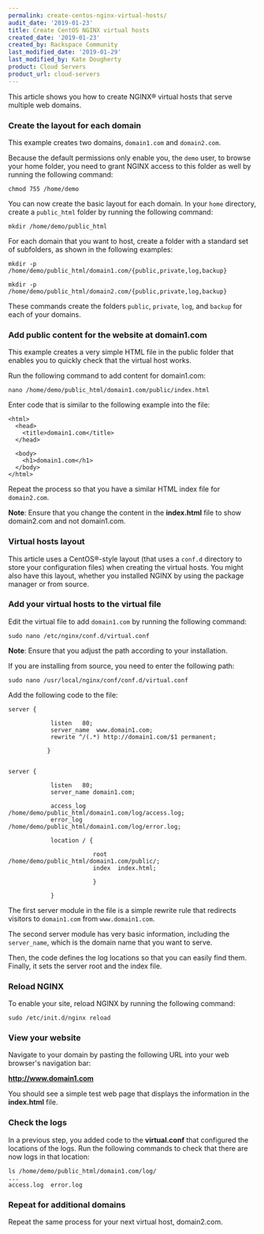 ```yaml
---
permalink: create-centos-nginx-virtual-hosts/
audit_date: '2019-01-23'
title: Create CentOS NGINX virtual hosts
created_date: '2019-01-23'
created_by: Rackspace Community
last_modified_date: '2019-01-29'
last_modified_by: Kate Dougherty
product: Cloud Servers
product_url: cloud-servers
---
```


This article shows you how to create NGINX&reg; virtual hosts that serve
multiple web domains.

### Create the layout for each domain

This example creates two domains, `domain1.com` and `domain2.com`.

Because the default permissions only enable you, the `demo` user, to browse
your home folder, you need to grant NGINX access to this folder as well by
running the following command:

    chmod 755 /home/demo

You can now create the basic layout for each domain. In your `home` directory,
create a `public_html` folder by running the following command:

    mkdir /home/demo/public_html

For each domain that you want to host, create a folder with a standard set of
subfolders, as shown in the following examples:

    mkdir -p /home/demo/public_html/domain1.com/{public,private,log,backup}

    mkdir -p /home/demo/public_html/domain2.com/{public,private,log,backup}

These commands create the folders `public`, `private`, `log`, and `backup` for
each of your domains.

### Add public content for the website at domain1.com

This example creates a very simple HTML file in the public folder
that enables you to quickly check that the virtual host works.

Run the following command to add content for domain1.com:

    nano /home/demo/public_html/domain1.com/public/index.html

Enter code that is similar to the following example into the file:

    <html>
      <head>
        <title>domain1.com</title>
      </head>

      <body>
        <h1>domain1.com</h1>
      </body>
    </html>

Repeat the process so that you have a similar HTML index file for `domain2.com`.

**Note**: Ensure that you change the content in the **index.html** file to
show domain2.com and not domain1.com.

### Virtual hosts layout

This article uses a CentOS&reg;-style layout (that uses a `conf.d` directory
to store your configuration files) when creating the virtual hosts. You
might also have this layout, whether you installed NGINX by using the
package manager or from source.

### Add your virtual hosts to the virtual file

Edit the virtual file to add `domain1.com` by running the following command:

    sudo nano /etc/nginx/conf.d/virtual.conf

**Note**: Ensure that you adjust the path according to your installation.

If you are installing from source, you need to enter the following path:

    sudo nano /usr/local/nginx/conf/conf.d/virtual.conf

Add the following code to the file:

    server {

                listen   80;
                server_name  www.domain1.com;
                rewrite ^/(.*) http://domain1.com/$1 permanent;

               }


    server {

                listen   80;
                server_name domain1.com;

                access_log /home/demo/public_html/domain1.com/log/access.log;
                error_log /home/demo/public_html/domain1.com/log/error.log;

                location / {

                            root   /home/demo/public_html/domain1.com/public/;
                            index  index.html;

                            }

                }

The first server module in the file is a simple rewrite rule that redirects
visitors to `domain1.com` from `www.domain1.com`.

The second server module has very basic information, including the
`server_name`, which is the domain name that you want to serve.

Then, the code defines the log locations so that you can easily find them.
Finally, it sets the server root and the index file.

### Reload NGINX

To enable your site, reload NGINX by running the following command:

    sudo /etc/init.d/nginx reload

### View your website

Navigate to your domain by pasting the following URL into your web browser's
navigation bar:

**http://www.domain1.com**

You should see a simple test web page that displays the information in the
**index.html** file.

### Check the logs

In a previous step, you added code to the **virtual.conf** that configured the
locations of the logs. Run the following commands to check that there are now
logs in that location:

    ls /home/demo/public_html/domain1.com/log/
    ...
    access.log  error.log

### Repeat for additional domains

Repeat the same process for your next virtual host, domain2.com.
